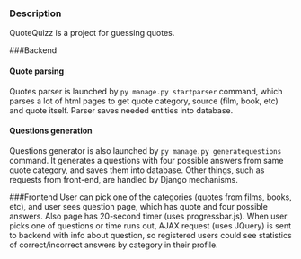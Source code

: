 ### Description
QuoteQuizz is a project for guessing quotes.

###Backend
#### Quote parsing
Quotes parser is launched by ``py manage.py startparser`` command, which parses a lot of html pages to get quote category, source (film, book, etc) and quote itself. Parser saves needed entities into database.
#### Questions generation
Questions generator is also launched by ``py manage.py generatequestions`` command. It generates a questions with four possible answers from same quote category, and saves them into database.
Other things, such as requests from front-end, are handled by Django mechanisms.

###Frontend
User can pick one of the categories (quotes from films, books, etc), and user sees question page, which has quote and four possible answers. Also page has 20-second timer (uses progressbar.js). When user picks one of questions or time runs out, AJAX request (uses JQuery) is sent to backend with info about question, so registered users could see statistics of correct/incorrect answers by category in their profile.